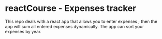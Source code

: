 # reactCourse - Expenses tracker

This repo deals with a react app that allows you to enter expenses ; then the app will sum all entered expenses dynamically.
The app can sort your expenses by year.
